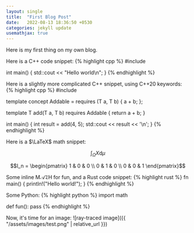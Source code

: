 ```yaml
---
layout: single 
title:  "First Blog Post"
date:   2022-08-13 18:36:50 +0530
categories: jekyll update
usemathjax: true
---
```


Here is my first thing on my own blog.


Here is a C++ code snippet:
{% highlight cpp %}
#include <iostream>

int main() {
	std::cout << "Hello world\n";
}
{% endhighlight %}

Here is a slightly more complicated C++ snippet, using C++20 keywords:
{% highlight cpp %}
#include <iostream>

template <typename T>
concept Addable = requires (T a, T b) {
	a + b;
};

template <typename T>
T add(T a, T b) requires Addable<T> {
	return a + b;
}

int main() {
	int result = add(4, 5);
	std::cout << result << '\n';
}
{% endhighlight %}

Here is a $\LaTeX$ math snippet:

$$\int_\Omega X\mathrm{d}\mu$$

$$I_n = \begin{pmatrix} 1 & 0 & 0 \\ 0 & 1 & 0 \\ 0 & 0 & 1 \end{pmatrix}$$

Some inline $\mathrm{M}\mathcal{A}\mathfrak{T}\mathsf{H}$ for fun, and a Rust code snippet:
{% highlight rust %}
fn main() {
	println!("Hello world!");
}
{% endhighlight %}

Some Python:
{% highlight python %}
import math

def fun():
	pass
{% endhighlight %}

Now, it's time for an image:
![ray-traced image]({{ "/assets/images/test.png" | relative_url }})

